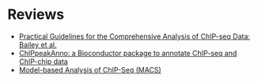 # Reviews

- [Practical Guidelines for the Comprehensive Analysis of ChIP-seq Data: Bailey et al.](Bailey_2013.md)
- [ChIPpeakAnno: a Bioconductor package to annotate ChIP-seq and ChIP-chip data](Zhu_et_al_Bioinformatics_2010.md)
- [Model-based Analysis of ChIP-Seq (MACS)](Zhang2008.md)
